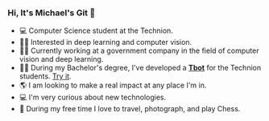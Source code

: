 ### Hi, It's Michael's Git 👋

- :computer: Computer Science student at the Technion.
- :man_technologist: Interested in deep learning and computer vision.
- :technologist: Currently working at a government company in the field of computer vision and deep learning.
- :man_student: During my Bachelor's degree, I've developed a [**Tbot**](https://github.com/tokeron/Tbot) for the Technion students. [Try it](https://t.me/Technion_help_bot).
- :earth_americas: I am looking to make a real impact at any place I'm in.
- :computer:  I'm very curious about new technologies.
- :camera_flash: During my free time I love to travel, photograph, and play Chess.
<!--
**tokeron/tokeron** is a ✨ _special_ ✨ repository because its `README.md` (this file) appears on your GitHub profile.

Here are some ideas to get you started:

- 🔭 I’m currently working on ...
- 🌱 I’m currently learning ...
- 👯 I’m looking to collaborate on ...
- 🤔 I’m looking for help with ...
- 💬 Ask me about ...
- 📫 How to reach me: ...
- 😄 Pronouns: ...
- ⚡ Fun fact: ...
- :mountain: 
- 🔭 I’m currently working on a new regularization technique for CNN's.
-->
